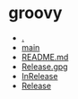 groovy
========================

- [.](.)
- [main](main)
- [README.md](README.md)
- [Release.gpg](Release.gpg)
- [InRelease](InRelease)
- [Release](Release)
